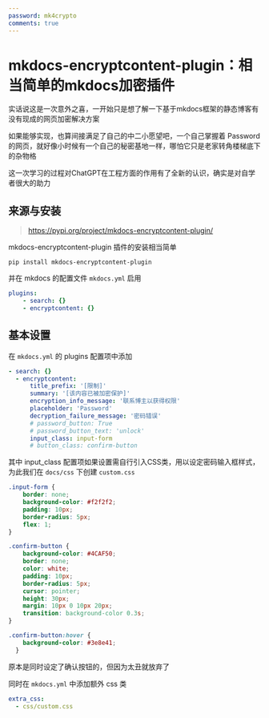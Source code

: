 ```yaml
---
password: mk4crypto
comments: true
---
```


# mkdocs-encryptcontent-plugin：相当简单的mkdocs加密插件

实话说这是一次意外之喜，一开始只是想了解一下基于mkdocs框架的静态博客有没有现成的网页加密解决方案

如果能够实现，也算间接满足了自己的中二小愿望吧，一个自己掌握着 Password 的网页，就好像小时候有一个自己的秘密基地一样，哪怕它只是老家转角楼梯底下的杂物格

这一次学习的过程对ChatGPT在工程方面的作用有了全新的认识，确实是对自学者很大的助力

## 来源与安装

> https://pypi.org/project/mkdocs-encryptcontent-plugin/

mkdocs-encryptcontent-plugin 插件的安装相当简单

```shell
pip install mkdocs-encryptcontent-plugin
```

并在 mkdocs 的配置文件 `mkdocs.yml` 启用

```yaml
plugins:
    - search: {}
    - encryptcontent: {}
```

## 基本设置

在 `mkdocs.yml` 的 plugins 配置项中添加

```yaml
- search: {}
  - encryptcontent: 
      title_prefix: '[限制]'
      summary: '[该内容已被加密保护]'
      encryption_info_message: '联系博主以获得权限'
      placeholder: 'Password'
      decryption_failure_message: '密码错误'
      # password_button: True
      # password_button_text: 'unlock'
      input_class: input-form
      # button_class: confirm-button
```

其中 input_class 配置项如果设置需自行引入CSS类，用以设定密码输入框样式，为此我们在 `docs/css` 下创建 `custom.css`

```css
.input-form {
    border: none;
    background-color: #f2f2f2;
    padding: 10px;
    border-radius: 5px;
    flex: 1;
}

.confirm-button {
    background-color: #4CAF50;
    border: none;
    color: white;
    padding: 10px;
    border-radius: 5px;
    cursor: pointer;
    height: 30px;
    margin: 10px 0 10px 20px;
    transition: background-color 0.3s;
}

.confirm-button:hover {
    background-color: #3e8e41;
  }
```

原本是同时设定了确认按钮的，但因为太丑就放弃了

同时在 `mkdocs.yml` 中添加额外 css 类

```yaml
extra_css:
  - css/custom.css
```

